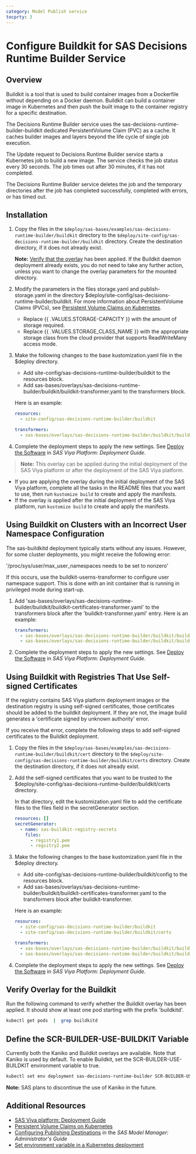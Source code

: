 ```yaml
---
category: Model Publish service
tocprty: 3
---
```


# Configure Buildkit for SAS Decisions Runtime Builder Service

## Overview

Buildkit is a tool that is used to build container images from a Dockerfile without depending on a Docker daemon. Buildkit can build a container image in Kubernetes and then push the built image to the container registry for a specific destination.

The Decisions Runtime Builder service uses the sas-decisions-runtime-builder-buildkit dedicated PersistentVolume Claim (PVC) as a cache. It caches builder images and layers beyond the life cycle of single job execution.

The Update request to Decisions Runtime Builder service starts a Kubernetes job to build a new image. The service checks the job status every 30 seconds. The job times out after 30 minutes, if it has not completed.

The Decisions Runtime Builder service deletes the job and the temporary directories after the job has completed successfully, completed with errors, or has timed out.

## Installation

1. Copy the files in the `$deploy/sas-bases/examples/sas-decisions-runtime-builder/buildkit` directory to the `$deploy/site-config/sas-decisions-runtime-builder/buildkit` directory. Create the destination directory, if it does not already exist.

   **Note:** [Verify that the overlay](#verify-overlay-for-the-buildkit) has been applied. If the Buildkit daemon deployment already exists, you do not need to take any further action, unless you want to change the overlay parameters for the mounted directory.

2. Modify the parameters in the files storage.yaml and publish-storage.yaml in the directory $deploy/site-config/sas-decisions-runtime-builder/buildkit. For more information about PersistentVolume Claims (PVCs), see [Persistent Volume Claims on Kubernetes](https://kubernetes.io/docs/concepts/storage/persistent-volumes/#persistentvolumeclaims).

   - Replace {{ .VALUES.STORAGE-CAPACITY }} with the amount of storage required.
   - Replace {{ .VALUES.STORAGE_CLASS_NAME }} with the appropriate storage class from the cloud provider that supports ReadWriteMany access mode.

3. Make the following changes to the base kustomization.yaml file in the $deploy directory.

   - Add site-config/sas-decisions-runtime-builder/buildkit to the resources block.
   - Add sas-bases/overlays/sas-decisions-runtime-builder/buildkit/buildkit-transformer.yaml to the transformers block.

   Here is an example:

   ```yaml
   resources:
     - site-config/sas-decisions-runtime-builder/buildkit

   transformers:
     - sas-bases/overlays/sas-decisions-runtime-builder/buildkit/buildkit-transformer.yaml
   ```

4. Complete the deployment steps to apply the new settings. See [Deploy the Software](http://documentation.sas.com/?cdcId=itopscdc&cdcVersion=default&docsetId=dplyml0phy0dkr&docsetTarget=p127f6y30iimr6n17x2xe9vlt54q.htm) in _SAS Viya Platform: Deployment Guide_.

> **Note:** This overlay can be applied during the initial deployment of the SAS Viya platform or after the deployment of the SAS Viya platform.

- If you are applying the overlay during the initial deployment of the SAS Viya platform, complete all the tasks in the README files that you want to use, then run `kustomize build` to create and apply the manifests.
- If the overlay is applied after the initial deployment of the SAS Viya platform, run `kustomize build` to create and apply the manifests.

## Using Buildkit on Clusters with an Incorrect User Namespace Configuration

The sas-buildkitd deployment typically starts without any issues. However, for some cluster deployments, you might receive the following error:

'/proc/sys/user/max_user_namespaces needs to be set to nonzero'

If this occurs, use the buildkit-userns-transformer to configure user namespace support. This is done with an init container that is running in privileged mode during start-up.

1. Add 'sas-bases/overlays/sas-decisions-runtime-builder/buildkit/buildkit-certificates-transformer.yaml' to the transformers block after the 'buildkit-transformer.yaml' entry. Here is an example:

   ```yaml
   transformers:
     - sas-bases/overlays/sas-decisions-runtime-builder/buildkit/buildkit-transformer.yaml
     - sas-bases/overlays/sas-decisions-runtime-builder/buildkit/buildkit-userns-transformer.yaml
   ```

2. Complete the deployment steps to apply the new settings. See [Deploy the Software](http://documentation.sas.com/?cdcId=itopscdc&cdcVersion=default&docsetId=dplyml0phy0dkr&docsetTarget=p127f6y30iimr6n17x2xe9vlt54q.htm) in _SAS Viya Platform: Deployment Guide_.

## Using Buildkit with Registries That Use Self-signed Certificates

If the registry contains SAS Viya platform deployment images or the destination registry is using self-signed certificates, those certificates should be added to the buildkit deployment. If they are not, the image build generates a 'certificate signed by unknown authority' error.

If you receive that error, complete the following steps to add self-signed certificates to the Buildkit deployment.

1. Copy the files in the `$deploy/sas-bases/examples/sas-decisions-runtime-builder/buildkit/cert` directory to the `$deploy/site-config/sas-decisions-runtime-builder/buildkit/certs` directory. Create the destination directory, if it does not already exist.

2. Add the self-signed certificates that you want to be trusted to the $deploy/site-config/sas-decisions-runtime-builder/buildkit/certs directory.

   In that directory, edit the kustomization.yaml file to add the certificate files to the files field in the secretGenerator section.

   ```yaml
   resources: []
   secretGenerator:
     - name: sas-buildkit-registry-secrets
       files:
         - registry1.pem
         - regsitry2.pem
   ```

3. Make the following changes to the base kustomization.yaml file in the $deploy directory.

   - Add site-config/sas-decisions-runtime-builder/buildkit/config to the resources block.
   - Add sas-bases/overlays/sas-decisions-runtime-builder/buildkit/buildkit-certificates-transformer.yaml to the transformers block after buildkit-transformer.

   Here is an example:

   ```yaml
   resources:
     - site-config/sas-decisions-runtime-builder/buildkit
     - site-config/sas-decisions-runtime-builder/buildkit/certs

   transformers:
     - sas-bases/overlays/sas-decisions-runtime-builder/buildkit/buildkit-transformer.yaml
     - sas-bases/overlays/sas-decisions-runtime-builder/buildkit/buildkit-certificate-transformer.yaml
   ```

4. Complete the deployment steps to apply the new settings. See [Deploy the Software](http://documentation.sas.com/?cdcId=itopscdc&cdcVersion=default&docsetId=dplyml0phy0dkr&docsetTarget=p127f6y30iimr6n17x2xe9vlt54q.htm) in _SAS Viya Platform: Deployment Guide_.

## Verify Overlay for the Buildkit

Run the following command to verify whether the Buildkit overlay has been applied. It should show at least one pod starting with the prefix 'buildkitd'.

```sh
kubectl get pods  |  grep buildkitd
```

## Define the SCR-BUILDER-USE-BUILDKIT Variable

Currently both the Kaniko and Buildkit overlays are available. Note that Kaniko is used by default. To enable Buildkit, set the SCR-BUILDER-USE-BUILDKIT environment variable to true.

```sh
kubectl set env deployment sas-decisions-runtime-builder SCR-BUILDER-USE-BUILDKIT=1 -n <name-of-namespace>
```

**Note:** SAS plans to discontinue the use of Kaniko in the future.

## Additional Resources

- [SAS Viya platform: Deployment Guide](http://documentation.sas.com/?cdcId=itopscdc&cdcVersion=default&docsetId=dplyml0phy0dkr&docsetTarget=titlepage.htm)
- [Persistent Volume Claims on Kubernetes](https://kubernetes.io/docs/concepts/storage/persistent-volumes/#persistentvolumeclaims)
- [Configuring Publishing Destinations](http://documentation.sas.com/?cdcId=mdlmgrcdc&cdcVersion=default&docsetId=mdlmgrag&docsetTarget=n0x0rvwqs9lvpun16sfdqoff4tsk.htm) in the _SAS Model Manager: Administrator's Guide_
- [Set environment variable in a Kubernetes deployment](https://www.mankier.com/1/kubectl-set-env)
